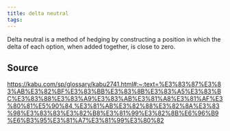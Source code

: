 ```yaml
---
title: delta neutral
tags: 
---
```


Delta neutral is a method of hedging by constructing a position in which the delta of each option, when added together, is close to zero.

## Source
https://kabu.com/sp/glossary/kabu2741.html#:~:text=%E3%83%87%E3%83%AB%E3%82%BF%E3%83%BB%E3%83%8B%E3%83%A5%E3%83%BC%E3%83%88%E3%83%A9%E3%83%AB%E3%81%A8%E3%81%AF%E3%80%81%E5%90%84,%E3%81%AB%E3%82%88%E3%82%8A%E3%83%98%E3%83%83%E3%82%B8%E3%81%99%E3%82%8B%E6%96%B9%E6%B3%95%E3%81%A7%E3%81%99%E3%80%82